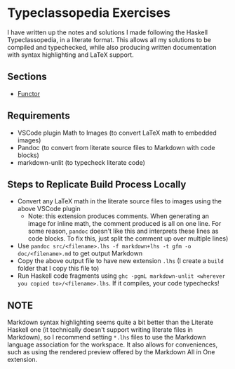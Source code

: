 # Typeclassopedia Exercises

I have written up the notes and solutions I made following the Haskell Typeclassopedia, in a literate format. This allows all my solutions to be compiled and typechecked, while also producing written documentation with syntax highlighting and LaTeX support.


## Sections

* [Functor](doc/Functor.md)


## Requirements

* VSCode plugin Math to Images (to convert LaTeX math to embedded images)
* Pandoc (to convert from literate source files to Markdown with code blocks)
* markdown-unlit (to typecheck literate code)


## Steps to Replicate Build Process Locally

* Convert any LaTeX math in the literate source files to images using the above VSCode plugin
  * Note: this extension produces comments. When generating an image for inline math, the comment produced is all on one line. For some reason, `pandoc` doesn't like this and interprets these lines as code blocks. To fix this, just split the comment up over multiple lines)
* Use `pandoc src/<filename>.lhs -f markdown+lhs -t gfm -o doc/<filename>.md` to get output Markdown
* Copy the above output file to have new extension `.lhs` (I create a `build` folder that I copy this file to)
* Run Haskell code fragments using `ghc -pgmL markdown-unlit <wherever you copied to>/<filename>.lhs`. If it compiles, your code typechecks!


## NOTE

Markdown syntax highlighting seems quite a bit better than the Literate Haskell one (it technically doesn't support writing literate files in Markdown), so I recommend setting `*.lhs` files to use the Markdown language association for the workspace. It also allows for conveniences, such as using the rendered preview offered by the Markdown All in One extension.
